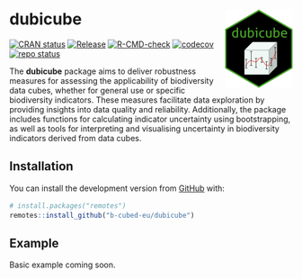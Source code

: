 
<!-- README.md is generated from README.Rmd. Please edit that file -->

# dubicube <a href="https://b-cubed-eu.github.io/dubicube/"><img src="man/figures/logo.png" align="right" height="139" alt="dubicube website" /></a>

<!-- badges: start -->

[![CRAN
status](https://www.r-pkg.org/badges/version/dubicube)](https://CRAN.R-project.org/package=dubicube)
[![Release](https://img.shields.io/github/release/b-cubed-eu/dubicube.svg)](https://github.com/b-cubed-eu/dubicube/releases)
[![R-CMD-check](https://github.com/b-cubed-eu/dubicube/actions/workflows/check_on_different_r_os.yml/badge.svg)](https://github.com/b-cubed-eu/dubicube/actions/workflows/check_on_different_r_os.yml)
[![codecov](https://codecov.io/gh/b-cubed-eu/dubicube/branch/main/graph/badge.svg)](https://app.codecov.io/gh/b-cubed-eu/dubicube/)
[![repo
status](https://www.repostatus.org/badges/latest/wip.svg)](https://www.repostatus.org/#wip)

<!-- badges: end -->

The **dubicube** package aims to deliver robustness measures for
assessing the applicability of biodiversity data cubes, whether for
general use or specific biodiversity indicators. These measures
facilitate data exploration by providing insights into data quality and
reliability. Additionally, the package includes functions for
calculating indicator uncertainty using bootstrapping, as well as tools
for interpreting and visualising uncertainty in biodiversity indicators
derived from data cubes.

## Installation

You can install the development version from
[GitHub](https://github.com/) with:

``` r
# install.packages("remotes")
remotes::install_github("b-cubed-eu/dubicube")
```

## Example

Basic example coming soon.
